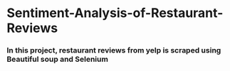 # Sentiment-Analysis-of-Restaurant-Reviews
### In this project, restaurant reviews from yelp is scraped using Beautiful soup and Selenium 

